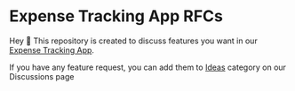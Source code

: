 # Expense Tracking App RFCs

Hey 👋 This repository is created to discuss features you want in our [Expense Tracking App]().

If you have any feature request, you can add them to [Ideas](https://github.com/expenseapp-io/rfcs/discussions/categories/ideas) category on our Discussions page
